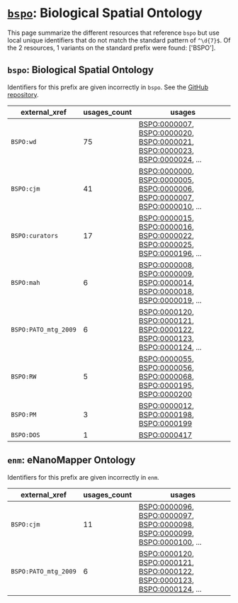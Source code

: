 # [`bspo`](https://bioregistry.io/bspo): Biological Spatial Ontology

This page summarize the different resources that reference `bspo`
but use local unique identifiers that do not match the standard pattern of
`^\d{7}$`. Of the 2 resources,
1 variants on the standard prefix were found: ['BSPO'].

## `bspo`: Biological Spatial Ontology

Identifiers for this prefix are given incorrectly in `bspo`. See the [GitHub repository](https://github.com/obophenotype/biological-spatial-ontology).

| external_xref        |   usages_count | usages                                                                                                                                                                                                                                                                                                               |
|----------------------|----------------|----------------------------------------------------------------------------------------------------------------------------------------------------------------------------------------------------------------------------------------------------------------------------------------------------------------------|
| `BSPO:wd`            |             75 | [BSPO:0000007](http://purl.obolibrary.org/obo/BSPO_0000007), [BSPO:0000020](http://purl.obolibrary.org/obo/BSPO_0000020), [BSPO:0000021](http://purl.obolibrary.org/obo/BSPO_0000021), [BSPO:0000023](http://purl.obolibrary.org/obo/BSPO_0000023), [BSPO:0000024](http://purl.obolibrary.org/obo/BSPO_0000024), ... |
| `BSPO:cjm`           |             41 | [BSPO:0000000](http://purl.obolibrary.org/obo/BSPO_0000000), [BSPO:0000005](http://purl.obolibrary.org/obo/BSPO_0000005), [BSPO:0000006](http://purl.obolibrary.org/obo/BSPO_0000006), [BSPO:0000007](http://purl.obolibrary.org/obo/BSPO_0000007), [BSPO:0000010](http://purl.obolibrary.org/obo/BSPO_0000010), ... |
| `BSPO:curators`      |             17 | [BSPO:0000015](http://purl.obolibrary.org/obo/BSPO_0000015), [BSPO:0000016](http://purl.obolibrary.org/obo/BSPO_0000016), [BSPO:0000022](http://purl.obolibrary.org/obo/BSPO_0000022), [BSPO:0000025](http://purl.obolibrary.org/obo/BSPO_0000025), [BSPO:0000196](http://purl.obolibrary.org/obo/BSPO_0000196), ... |
| `BSPO:mah`           |              6 | [BSPO:0000008](http://purl.obolibrary.org/obo/BSPO_0000008), [BSPO:0000009](http://purl.obolibrary.org/obo/BSPO_0000009), [BSPO:0000014](http://purl.obolibrary.org/obo/BSPO_0000014), [BSPO:0000018](http://purl.obolibrary.org/obo/BSPO_0000018), [BSPO:0000019](http://purl.obolibrary.org/obo/BSPO_0000019), ... |
| `BSPO:PATO_mtg_2009` |              6 | [BSPO:0000120](http://purl.obolibrary.org/obo/BSPO_0000120), [BSPO:0000121](http://purl.obolibrary.org/obo/BSPO_0000121), [BSPO:0000122](http://purl.obolibrary.org/obo/BSPO_0000122), [BSPO:0000123](http://purl.obolibrary.org/obo/BSPO_0000123), [BSPO:0000124](http://purl.obolibrary.org/obo/BSPO_0000124), ... |
| `BSPO:RW`            |              5 | [BSPO:0000055](http://purl.obolibrary.org/obo/BSPO_0000055), [BSPO:0000056](http://purl.obolibrary.org/obo/BSPO_0000056), [BSPO:0000068](http://purl.obolibrary.org/obo/BSPO_0000068), [BSPO:0000195](http://purl.obolibrary.org/obo/BSPO_0000195), [BSPO:0000200](http://purl.obolibrary.org/obo/BSPO_0000200)      |
| `BSPO:PM`            |              3 | [BSPO:0000012](http://purl.obolibrary.org/obo/BSPO_0000012), [BSPO:0000198](http://purl.obolibrary.org/obo/BSPO_0000198), [BSPO:0000199](http://purl.obolibrary.org/obo/BSPO_0000199)                                                                                                                                |
| `BSPO:DOS`           |              1 | [BSPO:0000417](http://purl.obolibrary.org/obo/BSPO_0000417)                                                                                                                                                                                                                                                          |

## `enm`: eNanoMapper Ontology

Identifiers for this prefix are given incorrectly in `enm`.

| external_xref        |   usages_count | usages                                                                                                                                                                                                                                                                                                               |
|----------------------|----------------|----------------------------------------------------------------------------------------------------------------------------------------------------------------------------------------------------------------------------------------------------------------------------------------------------------------------|
| `BSPO:cjm`           |             11 | [BSPO:0000096](http://purl.obolibrary.org/obo/BSPO_0000096), [BSPO:0000097](http://purl.obolibrary.org/obo/BSPO_0000097), [BSPO:0000098](http://purl.obolibrary.org/obo/BSPO_0000098), [BSPO:0000099](http://purl.obolibrary.org/obo/BSPO_0000099), [BSPO:0000100](http://purl.obolibrary.org/obo/BSPO_0000100), ... |
| `BSPO:PATO_mtg_2009` |              6 | [BSPO:0000120](http://purl.obolibrary.org/obo/BSPO_0000120), [BSPO:0000121](http://purl.obolibrary.org/obo/BSPO_0000121), [BSPO:0000122](http://purl.obolibrary.org/obo/BSPO_0000122), [BSPO:0000123](http://purl.obolibrary.org/obo/BSPO_0000123), [BSPO:0000124](http://purl.obolibrary.org/obo/BSPO_0000124), ... |

